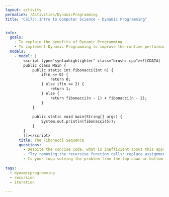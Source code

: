 ```yaml
---
layout: activity
permalink: /Activities/DynamicProgramming
title: "CS173: Intro to Computer Science - Dynamic Programming"


info:
  goals: 
    - To explain the benefits of Dynamic Programming
    - To implement Dynamic Programming to improve the runtime performance of a given algorithm
  models:
    - model: |   
        <script type="syntaxhighlighter" class="brush: cpp"><![CDATA[
        public class Main {
            public static int fibonacci(int n) {
                if(n <= 0) {
                    return 0;
                } else if(n <= 2) {
                    return 1;
                } else {
                    return fibonacci(n - 1) + fibonacci(n - 2);
                }
            }
            
            public static void main(String[] args) {
                System.out.println(fibonacci(5));
            }
        }
        ]]></script>  
      title: The Fibonacci Sequence
      questions:
        - Despite the concise code, what is inefficient about this approach to the Fibonacci sequence?
        - "Try removing the recursive function calls: replace assignments or returns with array assignments, and write a loop instead."
        - Is your loop solving the problem from the top-down or bottom-up?  That is, is your loop counting up or down, and why?  How is this similar or different from the recursive approach?
  
tags:
  - dynamicprogramming
  - recursion
  - iteration
  
---
```


